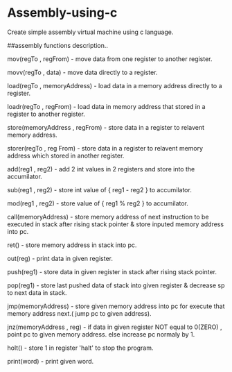 # Assembly-using-c
Create simple assembly virtual machine using c language.


##assembly functions description..

mov(regTo , regFrom) - move data from one register to another register.

movv(regTo , data) - move data directly to a register.

load(regTo , memoryAddress) - load data in a memory address directly to a register.

loadr(regTo , regFrom) - load data in memory address that stored in a register to another register.

store(memoryAddress , regFrom) - store data in a register to relavent memory address.

storer(regTo , reg From) - store data in a register to relavent memory address which stored in another register.

add(reg1 , reg2) - add 2 int values in 2 registers and store into the accumilator.

sub(reg1 , reg2) - store int value of { reg1 - reg2 } to accumilator.

mod(reg1 , reg2) - store value of { reg1 % reg2 } to accumilator.

call(memoryAddress) - store memory address of next instruction to be executed in stack after rising stack pointer & store inputed memory address into pc.

ret() - store memory address in stack into pc.

out(reg) - print data in given register.

push(reg1) - store data in given register in stack after rising stack pointer.

pop(reg1) - store last pushed data of stack into given register & decrease sp to next data in stack.

jmp(memoryAddress) - store given memory address into pc for execute that memory address next.( jump pc to given address).

jnz(memoryAddress , reg) - if data in given register NOT equal to 0(ZERO) ,  point pc to given memory address. else increase pc normaly by 1.

holt() - store 1 in register 'halt' to stop the program.

print(word) - print given word.